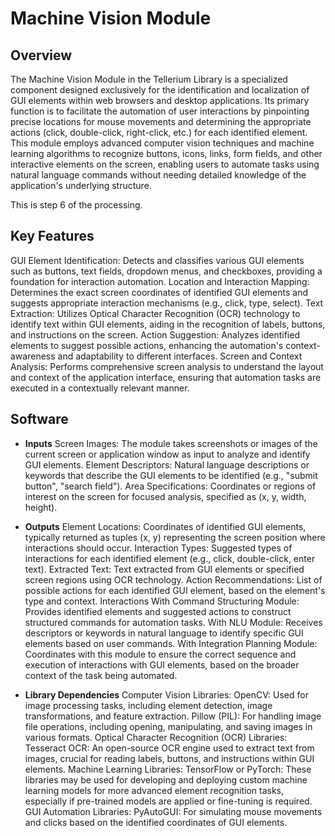 # Machine Vision Module

## Overview
The Machine Vision Module in the Tellerium Library is a specialized component designed exclusively for the identification and localization of GUI elements within web browsers and desktop applications. Its primary function is to facilitate the automation of user interactions by pinpointing precise locations for mouse movements and determining the appropriate actions (click, double-click, right-click, etc.) for each identified element. This module employs advanced computer vision techniques and machine learning algorithms to recognize buttons, icons, links, form fields, and other interactive elements on the screen, enabling users to automate tasks using natural language commands without needing detailed knowledge of the application's underlying structure.

This is step 6 of the processing.

## Key Features
GUI Element Identification: Detects and classifies various GUI elements such as buttons, text fields, dropdown menus, and checkboxes, providing a foundation for interaction automation.
Location and Interaction Mapping: Determines the exact screen coordinates of identified GUI elements and suggests appropriate interaction mechanisms (e.g., click, type, select).
Text Extraction: Utilizes Optical Character Recognition (OCR) technology to identify text within GUI elements, aiding in the recognition of labels, buttons, and instructions on the screen.
Action Suggestion: Analyzes identified elements to suggest possible actions, enhancing the automation's context-awareness and adaptability to different interfaces.
Screen and Context Analysis: Performs comprehensive screen analysis to understand the layout and context of the application interface, ensuring that automation tasks are executed in a contextually relevant manner.

## Software
- **Inputs**
Screen Images: The module takes screenshots or images of the current screen or application window as input to analyze and identify GUI elements.
Element Descriptors: Natural language descriptions or keywords that describe the GUI elements to be identified (e.g., "submit button", "search field").
Area Specifications: Coordinates or regions of interest on the screen for focused analysis, specified as (x, y, width, height).

- **Outputs**
Element Locations: Coordinates of identified GUI elements, typically returned as tuples (x, y) representing the screen position where interactions should occur.
Interaction Types: Suggested types of interactions for each identified element (e.g., click, double-click, enter text).
Extracted Text: Text extracted from GUI elements or specified screen regions using OCR technology.
Action Recommendations: List of possible actions for each identified GUI element, based on the element's type and context.
Interactions
With Command Structuring Module: Provides identified elements and suggested actions to construct structured commands for automation tasks.
With NLU Module: Receives descriptors or keywords in natural language to identify specific GUI elements based on user commands.
With Integration Planning Module: Coordinates with this module to ensure the correct sequence and execution of interactions with GUI elements, based on the broader context of the task being automated.

- **Library Dependencies**
Computer Vision Libraries:
OpenCV: Used for image processing tasks, including element detection, image transformations, and feature extraction.
Pillow (PIL): For handling image file operations, including opening, manipulating, and saving images in various formats.
Optical Character Recognition (OCR) Libraries:
Tesseract OCR: An open-source OCR engine used to extract text from images, crucial for reading labels, buttons, and instructions within GUI elements.
Machine Learning Libraries:
TensorFlow or PyTorch: These libraries may be used for developing and deploying custom machine learning models for more advanced element recognition tasks, especially if pre-trained models are applied or fine-tuning is required.
GUI Automation Libraries:
PyAutoGUI: For simulating mouse movements and clicks based on the identified coordinates of GUI elements.